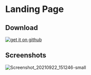 # Landing Page

## Download

<a href = "https://github.com/Sahibjadatalib/LandingPage/releases/tag/v1.0.0">
  <img border="0" alt="get it on github" src="https://user-images.githubusercontent.com/67537548/133410718-647a332b-8a8f-4ce1-939b-b49b2ea10652.png"/>
</a>

## Screenshots
![Screenshot_20210922_151246-small](https://user-images.githubusercontent.com/67537548/134321705-222beb53-1376-4bc8-b08d-e71052ead787.png)
